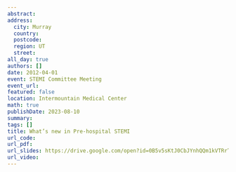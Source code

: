 ```yaml
---
abstract: 
address:
  city: Murray
  country:
  postcode: 
  region: UT
  street: 
all_day: true
authors: []
date: 2012-04-01
event: STEMI Committee Meeting
event_url: 
featured: false
location: Intermountain Medical Center
math: true
publishDate: 2023-08-10
summary: 
tags: []
title: What’s new in Pre-hospital STEMI
url_code: 
url_pdf: 
url_slides: https://drive.google.com/open?id=0B5v5sKtJ0CbJYnhQQm1kVTRrTm8
url_video: 
---
```


